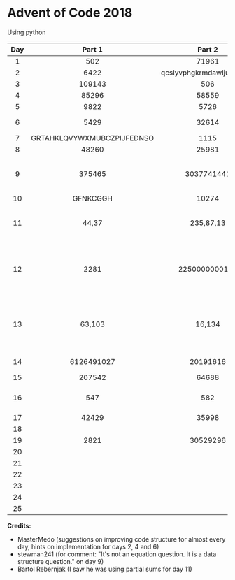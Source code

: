 # Advent of Code 2018
Using python

| Day | Part 1 | Part 2 | Comment |
| :-: | :--------: | :--------: | ------- |
| 1 | 502 | 71961 | final |
| 2 | 6422 | qcslyvphgkrmdawljuefotxbh | final |
| 3 | 109143 | 506 | final |
| 4 | 85296 | 58559 | final |
| 5 | 9822 | 5726 | final |
| 6 | 5429 | 32614 | ugly, but final |
| 7 | GRTAHKLQVYWXMUBCZPIJFEDNSO | 1115 | final |
| 8 | 48260 | 25981 | final |
| 9 | 375465 | 3037741441 | final, reddit hint for data structure |
| 10 | GFNKCGGH | 10274 | final |
| 11 | 44,37 | 235,87,13 | final, bartol hint for partial sums |
| 12 | 2281 | 2250000000120 | final, because I'm too lazy to make it better |
| 13 | 63,103 | 16,134 | final, because I'm too lazy to make it better |
| 14 | 6126491027 | 20191616 | final, but slow |
| 15 | 207542 | 64688 | final |
| 16 | 547 | 582 | coubld be better, but final |
| 17 | 42429 | 35998 | final |
| 18 |  |  |  |
| 19 | 2821 | 30529296 | final |
| 20 |  |  |  |
| 21 |  |  |  |
| 22 |  |  |  |
| 23 |  |  |  |
| 24 |  |  |  |
| 25 |  |  |  |


**Credits:**
* MasterMedo (suggestions on improving code structure for almost every day, hints on implementation for days 2, 4 and 6)
* stewman241 (for comment: "It's not an equation question. It is a data structure question." on day 9)
* Bartol Rebernjak (I saw he was using partial sums for day 11)
